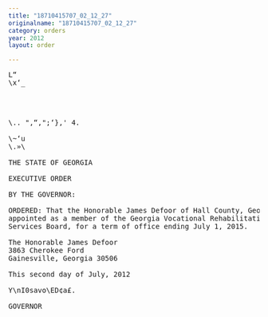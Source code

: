 ```yaml
---
title: "18710415707_02_12_27"
originalname: "18710415707_02_12_27"
category: orders
year: 2012
layout: order

---
```

<pre>
L“
\x‘_

  
  

\.. ",“,";‘},' 4.

\~‘u
\.»\

THE STATE OF GEORGIA

EXECUTIVE ORDER

BY THE GOVERNOR:

ORDERED: That the Honorable James Defoor of Hall County, Georgia, is
appointed as a member of the Georgia Vocational Rehabilitation
Services Board, for a term of office ending July 1, 2015.

The Honorable James Defoor
3863 Cherokee Ford
Gainesville, Georgia 30506

This second day of July, 2012

Y\nI0savo\ED¢a£.

GOVERNOR

</pre>
